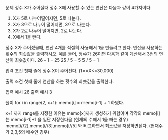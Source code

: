 문제
정수 X가 주어질때 정수 X에 사용할 수 있는 연산은 다음과 같이 4가지이다.

1. X가 5로 나누어떨어지면, 5로 나눈다.
2. X가 3으로 나누어 떨어지면, 3으로 나눈다.
3. X가 2로 나누어 떨어지면, 2로 나눈다.
4. X에서 1을 뺀다.

정수 X가 주어졌을때, 연산 4개를 적절히 사용해서 1을 만들려고 한다.
연산을 사용하는 횟수의 최솟값을 출력하시오.
예를 들어, 정수가 26이면 다음과 같이 계산해서 3번의 연산이 최솟값이다.
26 - 1 = 25
25 / 5 = 5
5 / 5 = 1

입력 조건
첫째 줄에 정수 X이 주어진다. (1<=X<=30,000)

출력 조건
첫째 줄에 연산을 하는 횟수의 최솟값을 출력한다.

입력 예시
26
출력 예시
3

풀이
for i in range(2, x+1):
memo[i] = memo[i-1] + 1
하였다.

x+1 까지 range를 지정한 이유는 memo[x]까지 생성하기 위함이며
각각의 memo[i]는 memo[i-1]+1 을 일단 저장한다음
(현재의 수에서 1을 빼는 경우)
memo[i//2],memo[i//3],memo[i//5] 와 비교하면서 최소값을 저장하면된다.
(현재수가 2,3,5의 배수인 경우)
